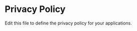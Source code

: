 <h1 class="text-gray-700 dark:text-gray-200">Privacy Policy</h1>

<p class="text-gray-600 dark:text-gray-300">Edit this file to define the privacy policy for your applications.</p>
